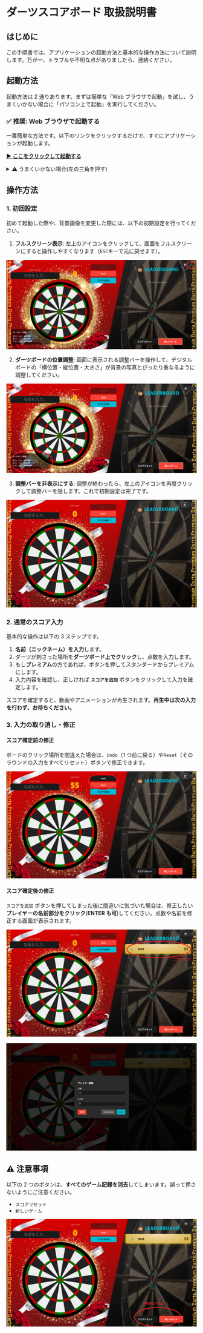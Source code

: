 # ダーツスコアボード 取扱説明書

## はじめに

この手順書では、アプリケーションの起動方法と基本的な操作方法について説明します。万が一、トラブルや不明な点がありましたら、連絡ください。

## 起動方法

起動方法は 2 通りあります。まずは簡単な「Web ブラウザで起動」を試し、うまくいかない場合に「パソコン上で起動」を実行してください。

### ✅ 推奨: Web ブラウザで起動する

一番簡単な方法です。以下のリンクをクリックするだけで、すぐにアプリケーションが起動します。

**[▶️ ここをクリックして起動する](https://darts-score-board2.vercel.app/)**

<details><summary>⚠️ うまくいかない場合(左の三角を押す)</summary>

### ⚠️ うまくいかない場合: パソコン上で起動する

上記のリンク先で正常に動作しない場合や、オフライン環境で利用したい場合は、ご自身のパソコン上で直接プログラムを起動する方法をお試しください。

#### 事前準備

この手順には、**Node.js**というプログラムの実行環境が必要です。まだインストールしていない場合は、以下の公式サイトから推奨版（LTS）をダウンロードしてインストールしてください。

- **[Node.js 公式サイト](https://nodejs.org/)**

#### 手順 1：ソースコードを入手する

まず、プログラムのソースコードをパソコンにダウンロードします。方法は 2 つあります。

##### **方法 A：Git を使う（推奨）**

`Git`というツールに慣れている方向けの方法です。

1.  **ターミナルを開く**:
    - Windows: `コマンドプロンプト` または `PowerShell`
    - Mac: `ターミナル`
2.  **プログラムを複製する**:
    作業したいフォルダへ移動し、以下のコマンドを実行してプログラムをダウンロードします。
    ```bash
    git clone https://github.com/kinn00kinn/darts-score-board2.git
    ```
3.  **フォルダに移動する**:
    ダウンロードして作成されたフォルダに移動します。
    ```bash
    cd darts-score-board2
    ```

##### **方法 B：ZIP ファイルをダウンロードする**

`Git`を使ったことがない方向けの方法です。

1.  **ファイルをダウンロード**:
    [こちらのリンク](https://www.google.com/search?q=https://github.com/kinn00kinn/darts-score-board2/archive/refs/heads/main.zip)をクリックして、ソースコードを ZIP ファイルとしてダウンロードします。
2.  **ファイルを解凍**:
    ダウンロードした ZIP ファイルを右クリックし、「すべて展開」などのメニューを選んで解凍します。
3.  **フォルダに移動**:
    ターミナル（コマンドプロンプトなど）を開き、`cd`コマンドを使って、先ほど解凍してできたフォルダの中に移動します。
    （例：`cd C:\Users\YourName\Downloads\darts-score-board2-main`）

#### 手順 2：プログラムを起動する

ソースコードのフォルダに移動できたら、ターミナルで以下のコマンドを順番に実行してください。

1.  **必要なファイルをインストール**:
    プログラムの実行に必要な関連ファイルをインターネットからダウンロードします。

    ```bash
    npm install
    ```

2.  **開発サーバーを起動**:
    インストール完了後、以下のコマンドでプログラムを起動します。

    ```bash
    npm run dev
    ```

ターミナルに `Local: http://localhost:5173/` のような表示が出たら起動成功です。お使いの Web ブラウザで [http://localhost:5173/](https://www.google.com/search?q=http://localhost:5173/) にアクセスしてください。

</details>

## 操作方法

### 1\. 初回設定

初めて起動した際や、背景画像を変更した際には、以下の初期設定を行ってください。

1.  **フルスクリーン表示**:
    左上のアイコンをクリックして、画面をフルスクリーンにすると操作しやすくなります（`ESC`キーで元に戻せます）。

![alt text](/README_src/image.png)

2.  **ダーツボードの位置調整**:
    画面に表示される調整バーを操作して、デジタルボードの「横位置・縦位置・大きさ」が背景の写真とぴったり重なるように調整してください。

![alt text](/README_src/image-1.png)

3.  **調整バーを非表示にする**:
    調整が終わったら、左上のアイコンを再度クリックして調整バーを隠します。これで初期設定は完了です。

![alt text](/README_src/image-8.png)

### 2\. 通常のスコア入力

基本的な操作は以下の 3 ステップです。

1.  **名前（ニックネーム）を入力**します。
2.  ダーツが刺さった場所を**ダーツボード上でクリック**し、点数を入力します。
3.  もし**プレミアム**の方であれば，ボタンを押してスタンダードからプレミアムにします。
4.  入力内容を確認し、正しければ **`スコアを追加`** ボタンをクリックして入力を確定します。

スコアを確定すると、動画やアニメーションが再生されます。**再生中は次の入力を行わず、お待ちください。**

### 3\. 入力の取り消し・修正

#### スコア確定前の修正

ボードのクリック場所を間違えた場合は、`Undo`（1 つ前に戻る）や`Reset`（そのラウンドの入力をすべてリセット）ボタンで修正できます。

![alt text](/README_src/image-3.png)

#### スコア確定後の修正

`スコアを追加` ボタンを押してしまった後に間違いに気づいた場合は、修正したい**プレイヤーの名前部分をクリック**(**ENTER も可**)してください。点数や名前を修正する画面が表示されます。

![alt text](/README_src/image-4.png)

![alt text](/README_src/image-5.png)

## ⚠️ 注意事項

以下の 2 つのボタンは、**すべてのゲーム記録を消去**してしまいます。誤って押さないようにご注意ください。

- `スコアリセット`
- `新しいゲーム`

![alt text](/README_src/image-6.png)
